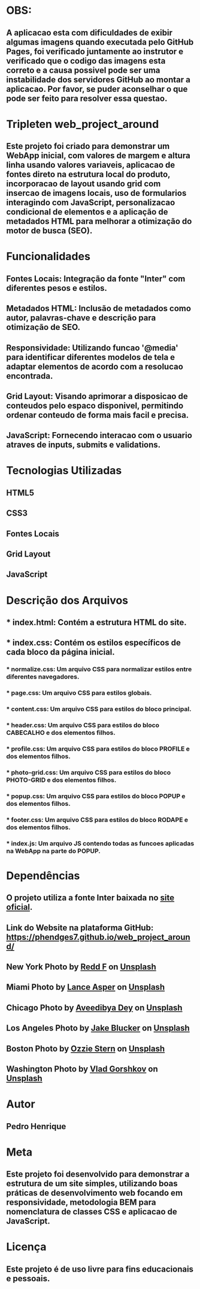 # OBS:

## A aplicacao esta com dificuldades de exibir algumas imagens quando executada pelo GitHub Pages, foi verificado juntamente ao instrutor e verificado que o codigo das imagens esta correto e a causa possivel pode ser uma instabilidade dos servidores GitHub ao montar a aplicacao. Por favor, se puder aconselhar o que pode ser feito para resolver essa questao.

# Tripleten web_project_around

## Este projeto foi criado para demonstrar um WebApp inicial, com valores de margem e altura linha usando valores variaveis, aplicacao de fontes direto na estrutura local do produto, incorporacao de layout usando grid com insercao de imagens locais, uso de formularios interagindo com JavaScript, personalizacao condicional de elementos e a aplicação de metadados HTML para melhorar a otimização do motor de busca (SEO).

# Funcionalidades

## Fontes Locais: Integração da fonte "Inter" com diferentes pesos e estilos.

## Metadados HTML: Inclusão de metadados como autor, palavras-chave e descrição para otimização de SEO.

## Responsividade: Utilizando funcao '@media' para identificar diferentes modelos de tela e adaptar elementos de acordo com a resolucao encontrada.

## Grid Layout: Visando aprimorar a disposicao de conteudos pelo espaco disponivel, permitindo ordenar conteudo de forma mais facil e precisa.

## JavaScript: Fornecendo interacao com o usuario atraves de inputs, submits e validations.

# Tecnologias Utilizadas

## HTML5

## CSS3

## Fontes Locais

## Grid Layout

## JavaScript

# Descrição dos Arquivos

## \* index.html: Contém a estrutura HTML do site.

## \* index.css: Contém os estilos específicos de cada bloco da página inicial.

### \* normalize.css: Um arquivo CSS para normalizar estilos entre diferentes navegadores.

### \* page.css: Um arquivo CSS para estilos globais.

### \* content.css: Um arquivo CSS para estilos do bloco principal.

### \* header.css: Um arquivo CSS para estilos do bloco CABECALHO e dos elementos filhos.

### \* profile.css: Um arquivo CSS para estilos do bloco PROFILE e dos elementos filhos.

### \* photo-grid.css: Um arquivo CSS para estilos do bloco PHOTO-GRID e dos elementos filhos.

### \* popup.css: Um arquivo CSS para estilos do bloco POPUP e dos elementos filhos.

### \* footer.css: Um arquivo CSS para estilos do bloco RODAPE e dos elementos filhos.

### \* index.js: Um arquivo JS contendo todas as funcoes aplicadas na WebApp na parte do POPUP.

# Dependências

## O projeto utiliza a fonte Inter baixada no <a href='https://rsms.me/inter/'>site oficial</a>.

## Link do Website na plataforma GitHub: https://phendges7.github.io/web_project_around/

## New York Photo by <a href="https://unsplash.com/@raddfilms?utm_content=creditCopyText&utm_medium=referral&utm_source=unsplash">Redd F</a> on <a href="https://unsplash.com/photos/cars-parked-near-brown-building-wOj5odhDOZ0?utm_content=creditCopyText&utm_medium=referral&utm_source=unsplash">Unsplash</a>

## Miami Photo by <a href="https://unsplash.com/@lance_asper?utm_content=creditCopyText&utm_medium=referral&utm_source=unsplash">Lance Asper</a> on <a href="https://unsplash.com/photos/high-angle-photography-of-two-red-and-white-vehicles-on-concrete-road-between-trees-and-buildings-at-daytime-pAWY7xrsLwc?utm_content=creditCopyText&utm_medium=referral&utm_source=unsplash">Unsplash</a>

## Chicago Photo by <a href="https://unsplash.com/@aveedibya?utm_content=creditCopyText&utm_medium=referral&utm_source=unsplash">Aveedibya Dey</a> on <a href="https://unsplash.com/photos/white-and-brown-concrete-buildings-near-body-of-water-during-daytime-wRyQocoKOBA?utm_content=creditCopyText&utm_medium=referral&utm_source=unsplash">Unsplash</a>

## Los Angeles Photo by <a href="https://unsplash.com/@jakeblucker?utm_content=creditCopyText&utm_medium=referral&utm_source=unsplash">Jake Blucker</a> on <a href="https://unsplash.com/photos/people-sitting-on-chairs-near-palm-trees-during-night-time-8LlJNFLTEm0?utm_content=creditCopyText&utm_medium=referral&utm_source=unsplash">Unsplash</a>

## Boston Photo by <a href="https://unsplash.com/@ozziestern?utm_content=creditCopyText&utm_medium=referral&utm_source=unsplash">Ozzie Stern</a> on <a href="https://unsplash.com/photos/body-of-water-near-buildings-at-daytime-PKOcoqB1SQw?utm_content=creditCopyText&utm_medium=referral&utm_source=unsplash">Unsplash</a>

## Washington Photo by <a href="https://unsplash.com/@nuclearvee?utm_content=creditCopyText&utm_medium=referral&utm_source=unsplash">Vlad Gorshkov</a> on <a href="https://unsplash.com/photos/white-and-brown-concrete-buildings-during-daytime-u6-jWHgwd44?utm_content=creditCopyText&utm_medium=referral&utm_source=unsplash">Unsplash</a>

# Autor

## Pedro Henrique

# Meta

## Este projeto foi desenvolvido para demonstrar a estrutura de um site simples, utilizando boas práticas de desenvolvimento web focando em responsividade, metodologia BEM para nomenclatura de classes CSS e aplicacao de JavaScript.

# Licença

## Este projeto é de uso livre para fins educacionais e pessoais.
